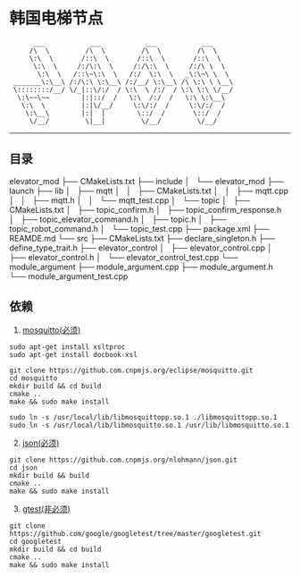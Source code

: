 # 韩国电梯节点
```
      ___           ___           ___           ___     
     /\  \         /\  \         /\  \         /\  \    
     \:\  \       /::\  \       /::\  \       /::\  \   
      \:\  \     /:/\:\  \     /:/\:\  \     /:/\ \  \  
       \:\  \   /::\~\:\  \   /:/  \:\  \   _\:\~\ \  \ 
 _______\:\__\ /:/\:\ \:\__\ /:/__/ \:\__\ /\ \:\ \ \__\
 \::::::::/__/ \/_|::\/:/  / \:\  \ /:/  / \:\ \:\ \/__/
  \:\~~\~~        |:|::/  /   \:\  /:/  /   \:\ \:\__\  
   \:\  \         |:|\/__/     \:\/:/  /     \:\/:/  /  
    \:\__\        |:|  |        \::/  /       \::/  /   
     \/__/         \|__|         \/__/         \/__/  
```
---
## 目录
elevator_mod
├── CMakeLists.txt
├── include
│   └── elevator_mod
├── launch
├── lib
│   ├── mqtt
│   │   ├── CMakeLists.txt
│   │   ├── mqtt.cpp
│   │   ├── mqtt.h
│   │   └── mqtt_test.cpp
│   └── topic
│       ├── CMakeLists.txt
│       ├── topic_confirm.h
│       ├── topic_confirm_response.h
│       ├── topic_elevator_command.h
│       ├── topic.h
│       ├── topic_robot_command.h
│       └── topic_test.cpp
├── package.xml
├── REAMDE.md
└── src
    ├── CMakeLists.txt
    ├── declare_singleton.h
    ├── define_type_trait.h
    ├── elevator_control
    │   ├── elevator_control.cpp
    │   ├── elevator_control.h
    │   └── elevator_control_test.cpp
    └── module_argument
        ├── module_argument.cpp
        ├── module_argument.h
        └── module_argument_test.cpp

## 依赖
1. [mosquitto(必须)](https://github.com/eclipse/mosquitto)
```
sudo apt-get install xsltproc
sudo apt-get install docbook-xsl

git clone https://github.com.cnpmjs.org/eclipse/mosquitto.git
cd mosquitto 
mkdir build && cd build
cmake .. 
make && sudo make install 

sudo ln -s /usr/local/lib/libmosquittopp.so.1 ./libmosquittopp.so.1
sudo ln -s /usr/local/lib/libmosquitto.so.1 /usr/lib/libmosquitto.so.1
```

2. [json(必须)](https://github.com/nlohmann/json)
```
git clone https://github.com.cnpmjs.org/nlohmann/json.git
cd json
mkdir build && build
cmake ..
make && sudo make install
```

3. [gtest(非必须)](https://github.com/google/googletest/tree/master/googletest.git)
```
git clone https://github.com/google/googletest/tree/master/googletest.git
cd googletest
mkdir build && cd build
cmake ..
make && sudo make install
```

